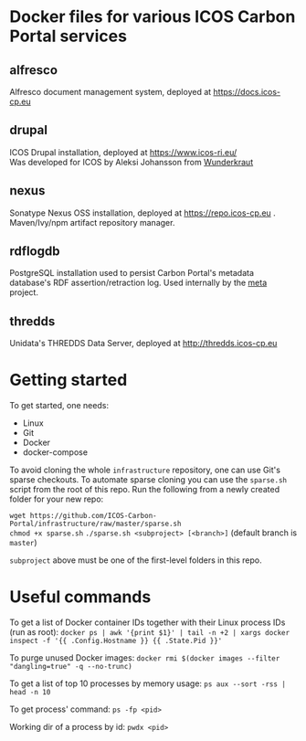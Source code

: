 Docker files for various ICOS Carbon Portal services
====================================================

alfresco
--------
Alfresco document management system, deployed at https://docs.icos-cp.eu

drupal
------
ICOS Drupal installation, deployed at https://www.icos-ri.eu/  
Was developed for ICOS by Aleksi Johansson from [Wunderkraut](http://wunderkraut.com/)

nexus
-----
Sonatype Nexus OSS installation, deployed at https://repo.icos-cp.eu . Maven/Ivy/npm artifact repository manager.

rdflogdb
--------
PostgreSQL installation used to persist Carbon Portal's metadata database's RDF assertion/retraction log.
Used internally by the [meta](https://github.com/ICOS-Carbon-Portal/meta) project.

thredds
-------
Unidata's THREDDS Data Server, deployed at http://thredds.icos-cp.eu


Getting started
===============
To get started, one needs:  
- Linux
- Git
- Docker
- docker-compose

To avoid cloning the whole `infrastructure` repository, one can use Git's sparse checkouts.
To automate sparse cloning you can use the `sparse.sh` script from the root of this repo.
Run the following from a newly created folder for your new repo:

`wget https://github.com/ICOS-Carbon-Portal/infrastructure/raw/master/sparse.sh`  
`chmod +x sparse.sh`
`./sparse.sh <subproject> [<branch>]` (default branch is `master`)

`subproject` above must be one of the first-level folders in this repo.


Useful commands
===============

To get a list of Docker container IDs together with their Linux process IDs (run as root):
`docker ps | awk '{print $1}' | tail -n +2 | xargs docker inspect -f '{{ .Config.Hostname }} {{ .State.Pid }}'`

To purge unused Docker images:
`docker rmi $(docker images --filter "dangling=true" -q --no-trunc)`

To get a list of top 10 processes by memory usage:
`ps aux --sort -rss | head -n 10`

To get process' command:
`ps -fp <pid>`

Working dir of a process by id:
`pwdx <pid>`
